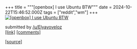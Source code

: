 +++
title = """[openbox] I use Ubuntu BTW"""
date = 2024-10-22T15:46:52.000Z
tags = ["reddit","wm"]
+++
[![[openbox] I use Ubuntu BTW](https://preview.redd.it/f7ntv6ngwbwd1.png?width=640&crop=smart&auto=webp&s=0528eed0bef9f460cf0a2a89b5cff325efac8868 "[openbox] I use Ubuntu BTW")](https://www.reddit.com/r/unixporn/comments/1g9lc7s/openbox_i_use_ubuntu_btw/)

submitted by [/u/Elyayoveloz](https://www.reddit.com/user/Elyayoveloz)  
[\[link\]](https://i.redd.it/f7ntv6ngwbwd1.png) [\[comments\]](https://www.reddit.com/r/unixporn/comments/1g9lc7s/openbox_i_use_ubuntu_btw/)

[[source]](https://www.reddit.com/r/unixporn/comments/1g9lc7s/openbox_i_use_ubuntu_btw/)
